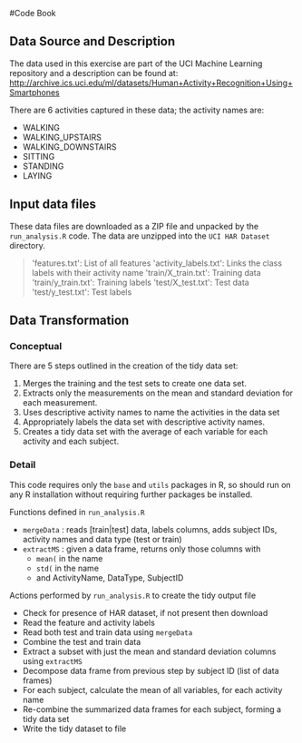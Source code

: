 #Code Book
## Data Source and Description

The data used in this exercise are part of the UCI Machine Learning repository and a description
can be found at:
http://archive.ics.uci.edu/ml/datasets/Human+Activity+Recognition+Using+Smartphones

There are 6 activities captured in these data; the activity names are:
 - WALKING
 - WALKING_UPSTAIRS
 - WALKING_DOWNSTAIRS
 - SITTING
 - STANDING
 - LAYING

## Input data files
These data files are downloaded as a ZIP file and unpacked by the `run_analysis.R` code. The
data are unzipped into the `UCI HAR Dataset` directory.
>'features.txt': List of all features
>'activity_labels.txt': Links the class labels with their activity name
>'train/X_train.txt': Training data
>'train/y_train.txt': Training labels
>'test/X_test.txt': Test data
>'test/y_test.txt': Test labels

## Data Transformation

### Conceptual
There are 5 steps outlined in the creation of the tidy data set:
1.	Merges the training and the test sets to create one data set.
2.	Extracts only the measurements on the mean and standard deviation for each measurement.
3.	Uses descriptive activity names to name the activities in the data set
4.	Appropriately labels the data set with descriptive activity names.
5.	Creates a tidy data set with the average of each variable for each activity and each subject.

### Detail
This code requires only the `base` and `utils` packages in R, so should run on any R
installation without requiring further packages be installed.

Functions defined in `run_analysis.R`
 - `mergeData` : reads [train|test] data, labels columns, adds subject IDs, activity names and data type (test or train)
 - `extractMS` : given a data frame, returns only those columns with
   * `mean(` in the name
   * `std(` in the name
   * and ActivityName, DataType, SubjectID

Actions performed by `run_analysis.R` to create the tidy output file
 - Check for presence of HAR dataset, if not present then download
 - Read the feature and activity labels
 - Read both test and train data using `mergeData`
 - Combine the test and train data
 - Extract a subset with just the mean and standard deviation columns using `extractMS`
 - Decompose data frame from previous step by subject ID (list of data frames)
 - For each subject, calculate the mean of all variables, for each activity name
 - Re-combine the summarized data frames for each subject, forming a tidy data set
 - Write the tidy dataset to file
